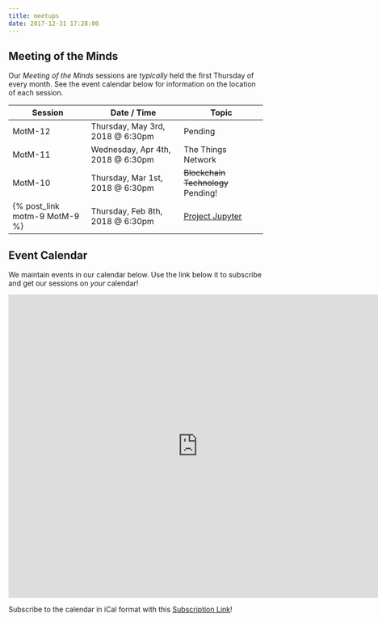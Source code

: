 ```yaml
---
title: meetups
date: 2017-12-31 17:28:00
---
```


## Meeting of the Minds

Our _Meeting of the Minds_ sessions are _typically_ held the first Thursday of every month.  See the event calendar below for information on the location of each session.

| Session                       | Date / Time             | Topic                                 |
| ----------------------------- | ----------------------- | ---------------------------------------- |
| MotM-12                       | Thursday, May 3rd, 2018 @ 6:30pm | Pending
| MotM-11                       | Wednesday, Apr 4th, 2018 @ 6:30pm | The Things Network
| MotM-10                       | Thursday, Mar 1st, 2018 @ 6:30pm | ~~Blockchain Technology~~ Pending!
| {% post_link motm-9 MotM-9 %} | Thursday, Feb 8th, 2018 @ 6:30pm | [Project Jupyter](http://jupyter.org)

## Event Calendar
We maintain events in our calendar below.  Use the link below it to subscribe and get our sessions on _your_ calendar!

<iframe src="https://calendar.google.com/calendar/embed?showTitle=0&amp;showPrint=0&amp;showTabs=0&amp;showCalendars=0&amp;height=600&amp;wkst=1&amp;bgcolor=%23FFFFFF&amp;src=8i0mvttflp95l4d64brckurlvc%40group.calendar.google.com&amp;color=%238D6F47&amp;ctz=America%2FChicago" style="border-width:0" width="750" height="600" frameborder="0" scrolling="no"></iframe>

Subscribe to the calendar in iCal format with this [Subscription Link](https://calendar.google.com/calendar/ical/8i0mvttflp95l4d64brckurlvc%40group.calendar.google.com/public/basic.ics)!